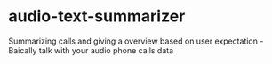 # audio-text-summarizer
Summarizing calls and giving a overview based on user expectation - Baically talk with your audio phone calls data
